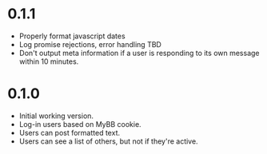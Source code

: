 # 0.1.1

- Properly format javascript dates
- Log promise rejections, error handling TBD
- Don't output meta information if a user is responding to its own message within 10 minutes.


# 0.1.0

- Initial working version.
- Log-in users based on MyBB cookie.
- Users can post formatted text.
- Users can see a list of others, but not if they're active.
